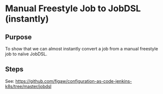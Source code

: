 # Manual Freestyle Job to JobDSL (instantly)

## Purpose

To show that we can almost instantly convert a job from
a manual freestyle job to naïve JobDSL.

## Steps

See: <https://github.com/figaw/configuration-as-code-jenkins-k8s/tree/master/jobdsl>
